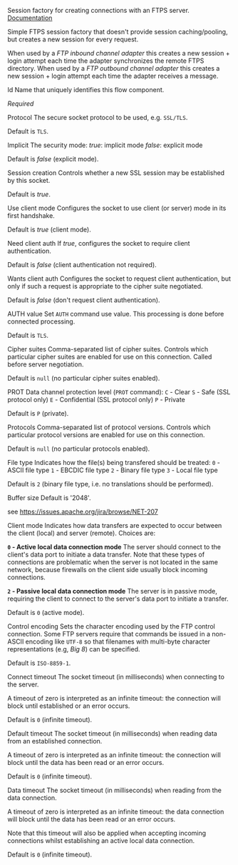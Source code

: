 
Session factory for creating connections with an FTPS server.
<a href="http://docs.spring.io/spring-integration/docs/2.1.x/reference/html/ftp.html#ftp-session-factory" target="_blank">Documentation</a>

Simple FTPS session factory that doesn't provide session caching/pooling, but creates a new session for every request.

When used by a <i>FTP inbound channel adapter</i> this creates a new session + login attempt each time the adapter synchronizes the remote FTPS directory. When used by a <i>FTP outbound channel adapter</i> this creates a new session + login attempt each time the adapter receives a message.


Id
Name that uniquely identifies this flow component.

<i>Required</i>


Protocol
The secure socket protocol to be used, e.g. <code>SSL/TLS</code>.

Default is <code>TLS</code>.


Implicit
The security mode:
<i>true</i>: implicit mode
<i>false</i>: explicit mode

Default is <i>false</i> (explicit mode).


Session creation
Controls whether a new SSL session may be established by this socket.

Default is <i>true</i>.


Use client mode
Configures the socket to use client (or server) mode in its first handshake.

Default is <i>true</i> (client mode).


Need client auth
If <i>true</i>, configures the socket to require client authentication.

Default is <i>false</i> (client authentication not required).


Wants client auth
Configures the socket to request client authentication, but only if such a request is appropriate to the cipher suite negotiated.

Default is <i>false</i> (don't request client authentication).


AUTH value
Set <code>AUTH</code> command use value. This processing is done before connected processing.

Default is <code>TLS</code>.


Cipher suites
Comma-separated list of cipher suites. Controls which particular cipher suites are enabled for use on this connection. Called before server negotiation.

Default is <code>null</code> (no particular cipher suites enabled).


PROT
Data channel protection level (<code>PROT</code> command):
<code>C</code> - Clear
<code>S</code> - Safe (SSL protocol only)
<code>E</code> - Confidential (SSL protocol only)
<code>P</code> - Private

Default is <code>P</code> (private).


Protocols
Comma-separated list of protocol versions. Controls which particular protocol versions are enabled for use on this connection.

Default is <code>null</code> (no particular protocols enabled).


File type
Indicates how the file(s) being transfered should be treated:
<code>0</code> - ASCII file type
<code>1</code> - EBCDIC file type
<code>2</code> - Binary file type
<code>3</code> - Local file type

Default is <code>2</code> (binary file type, i.e. no translations should be performed).


Buffer size
Default is '2048'.

see https://issues.apache.org/jira/browse/NET-207


Client mode
Indicates how data transfers are expected to occur between the client (local) and server (remote). Choices are:

<b><code>0</code> - Active local data connection mode</b>
The server should connect to the client's data port to initiate a data transfer. Note that these types of connections are problematic when the server is not located in the same network, because firewalls on the client side usually block incoming connections.

<b><code>2</code> - Passive local data connection mode</b>
The server is in passive mode, requiring the client to connect to the server's data port to initiate a transfer.

Default is <code>0</code> (active mode).


Control encoding
Sets the character encoding used by the FTP control connection. Some FTP servers require that commands be issued in a non-ASCII encoding like <code>UTF-8</code> so that filenames with multi-byte character representations (e.g, <i>Big 8</i>) can be specified.

Default is <code>ISO-8859-1</code>.


Connect timeout
The socket timeout (in milliseconds) when connecting to the server.

A timeout of zero is interpreted as an infinite timeout: the connection will block until established or an error occurs.

Default is <code>0</code> (infinite timeout).


Default timeout
The socket timeout (in milliseconds) when reading data from an established connection.

A timeout of zero is interpreted as an infinite timeout: the connection will block until the data has been read or an error occurs.

Default is <code>0</code> (infinite timeout).


Data timeout
The socket timeout (in milliseconds) when reading from the data connection.

A timeout of zero is interpreted as an infinite timeout: the data connection will block until the data has been read or an error occurs.

Note that this timeout will also be applied when accepting incoming connections whilst establishing an active local data connection.

Default is <code>0</code> (infinite timeout).

